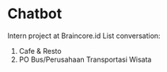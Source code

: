 # Chatbot
Intern project at Braincore.id
List conversation:
1. Cafe & Resto
2. PO Bus/Perusahaan Transportasi Wisata
